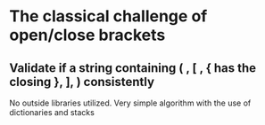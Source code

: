 # The classical challenge of open/close brackets
## Validate if a string containing ( , [ , {  has the closing }, ], ) consistently
No outside libraries utilized.
Very simple algorithm with the use of dictionaries and stacks

